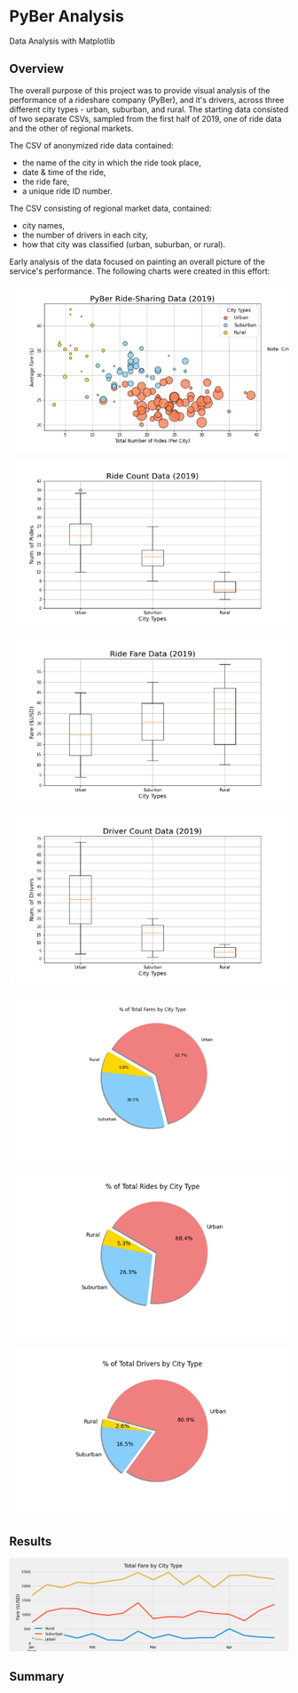 # PyBer Analysis
Data Analysis with Matplotlib

## Overview
The overall purpose of this project was to provide visual analysis of the performance of a rideshare company (PyBer), and it's drivers, across three different city types - urban, suburban, and rural. The starting data consisted of two separate CSVs, sampled from the first half of 2019, one of ride data and the other of regional markets.

The CSV of anonymized ride data contained:
- the name of the city in which the ride took place,
- date & time of the ride,
- the ride fare,
- a unique ride ID number.

The CSV consisting of regional market data, contained:
- city names,
- the number of drivers in each city,
- how that city was classified (urban, suburban, or rural).

Early analysis of the data focused on painting an overall picture of the service's performance. The following charts were created in this effort:

![Average Fare vs. Total Number of Rides, by city type](analysis/Fig1.png)

![Number of Rides by City Type](analysis/Fig2.png)

![Range of Fares by City Type](analysis/Fig3.png)

![Range of Driver Count by City Type](analysis/Fig4.png)

![Percent of Total Fares Taken by City Type](analysis/Fig5.png)

![Percent of Total Rides by City Type](analysis/Fig6.png)

![Percent of Total Drivers by City Type](analysis/Fig7.png)


## Results

![PyBer Fare Summary](analysis/PyBer_fare_summary.png)


## Summary